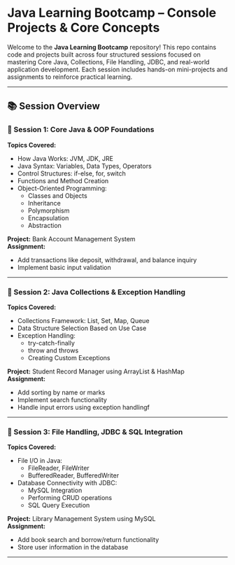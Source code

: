 # Java Learning Bootcamp – Console Projects & Core Concepts

Welcome to the **Java Learning Bootcamp** repository! This repo contains code and projects built across four structured sessions focused on mastering Core Java, Collections, File Handling, JDBC, and real-world application development. Each session includes hands-on mini-projects and assignments to reinforce practical learning.

---

## 📚 Session Overview

### 📘 Session 1: Core Java & OOP Foundations

**Topics Covered:**
- How Java Works: JVM, JDK, JRE
- Java Syntax: Variables, Data Types, Operators
- Control Structures: if-else, for, switch
- Functions and Method Creation
- Object-Oriented Programming:
  - Classes and Objects
  - Inheritance
  - Polymorphism
  - Encapsulation
  - Abstraction

**Project:** Bank Account Management System  
**Assignment:**  
- Add transactions like deposit, withdrawal, and balance inquiry  
- Implement basic input validation
---

### 📗 Session 2: Java Collections & Exception Handling

**Topics Covered:**
- Collections Framework: List, Set, Map, Queue
- Data Structure Selection Based on Use Case
- Exception Handling:
  - try-catch-finally
  - throw and throws
  - Creating Custom Exceptions

**Project:** Student Record Manager using ArrayList & HashMap  
**Assignment:**  
- Add sorting by name or marks  
- Implement search functionality  
- Handle input errors using exception handlingf

---

### 📙 Session 3: File Handling, JDBC & SQL Integration

**Topics Covered:**
- File I/O in Java:
  - FileReader, FileWriter
  - BufferedReader, BufferedWriter
- Database Connectivity with JDBC:
  - MySQL Integration
  - Performing CRUD operations
  - SQL Query Execution

**Project:** Library Management System using MySQL  
**Assignment:**
- Add book search and borrow/return functionality
- Store user information in the database

---